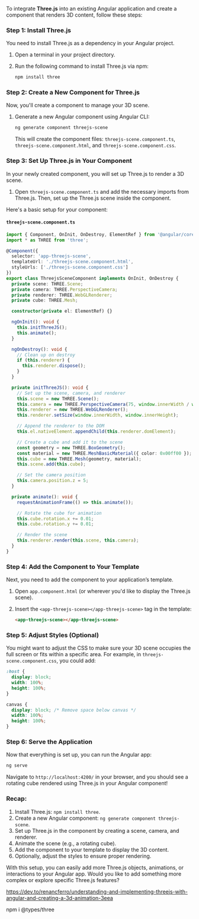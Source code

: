 To integrate **Three.js** into an existing Angular application and create a component that renders 3D content, follow these steps:

### Step 1: Install Three.js
You need to install Three.js as a dependency in your Angular project.

1. Open a terminal in your project directory.
2. Run the following command to install Three.js via npm:

   ```bash
   npm install three
   ```

### Step 2: Create a New Component for Three.js
Now, you'll create a component to manage your 3D scene.

1. Generate a new Angular component using Angular CLI:

   ```bash
   ng generate component threejs-scene
   ```

   This will create the component files: `threejs-scene.component.ts`, `threejs-scene.component.html`, and `threejs-scene.component.css`.

### Step 3: Set Up Three.js in Your Component

In your newly created component, you will set up Three.js to render a 3D scene.

1. Open `threejs-scene.component.ts` and add the necessary imports from Three.js. Then, set up the Three.js scene inside the component.

Here's a basic setup for your component:

#### `threejs-scene.component.ts`
```typescript
import { Component, OnInit, OnDestroy, ElementRef } from '@angular/core';
import * as THREE from 'three';

@Component({
  selector: 'app-threejs-scene',
  templateUrl: './threejs-scene.component.html',
  styleUrls: ['./threejs-scene.component.css']
})
export class ThreejsSceneComponent implements OnInit, OnDestroy {
  private scene: THREE.Scene;
  private camera: THREE.PerspectiveCamera;
  private renderer: THREE.WebGLRenderer;
  private cube: THREE.Mesh;

  constructor(private el: ElementRef) {}

  ngOnInit(): void {
    this.initThreeJS();
    this.animate();
  }

  ngOnDestroy(): void {
    // Clean up on destroy
    if (this.renderer) {
      this.renderer.dispose();
    }
  }

  private initThreeJS(): void {
    // Set up the scene, camera, and renderer
    this.scene = new THREE.Scene();
    this.camera = new THREE.PerspectiveCamera(75, window.innerWidth / window.innerHeight, 0.1, 1000);
    this.renderer = new THREE.WebGLRenderer();
    this.renderer.setSize(window.innerWidth, window.innerHeight);

    // Append the renderer to the DOM
    this.el.nativeElement.appendChild(this.renderer.domElement);

    // Create a cube and add it to the scene
    const geometry = new THREE.BoxGeometry();
    const material = new THREE.MeshBasicMaterial({ color: 0x00ff00 });
    this.cube = new THREE.Mesh(geometry, material);
    this.scene.add(this.cube);

    // Set the camera position
    this.camera.position.z = 5;
  }

  private animate(): void {
    requestAnimationFrame(() => this.animate());

    // Rotate the cube for animation
    this.cube.rotation.x += 0.01;
    this.cube.rotation.y += 0.01;

    // Render the scene
    this.renderer.render(this.scene, this.camera);
  }
}
```

### Step 4: Add the Component to Your Template
Next, you need to add the component to your application’s template.

1. Open `app.component.html` (or wherever you'd like to display the Three.js scene).
2. Insert the `<app-threejs-scene></app-threejs-scene>` tag in the template:

   ```html
   <app-threejs-scene></app-threejs-scene>
   ```

### Step 5: Adjust Styles (Optional)
You might want to adjust the CSS to make sure your 3D scene occupies the full screen or fits within a specific area. For example, in `threejs-scene.component.css`, you could add:

```css
:host {
  display: block;
  width: 100%;
  height: 100%;
}

canvas {
  display: block; /* Remove space below canvas */
  width: 100%;
  height: 100%;
}
```

### Step 6: Serve the Application
Now that everything is set up, you can run the Angular app:

```bash
ng serve
```

Navigate to `http://localhost:4200/` in your browser, and you should see a rotating cube rendered using Three.js in your Angular component!

### Recap:
1. Install Three.js: `npm install three`.
2. Create a new Angular component: `ng generate component threejs-scene`.
3. Set up Three.js in the component by creating a scene, camera, and renderer.
4. Animate the scene (e.g., a rotating cube).
5. Add the component to your template to display the 3D content.
6. Optionally, adjust the styles to ensure proper rendering.

With this setup, you can easily add more Three.js objects, animations, or interactions to your Angular app. Would you like to add something more complex or explore specific Three.js features?

https://dev.to/renancferro/understanding-and-implementing-threejs-with-angular-and-creating-a-3d-animation-3eea

npm i @types/three